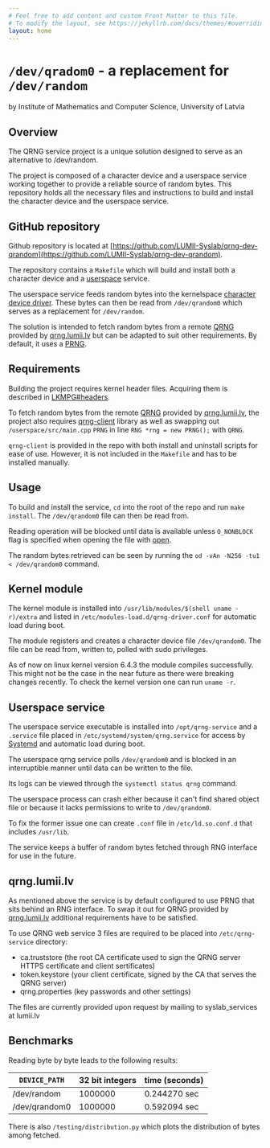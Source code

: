 ```yaml
---
# Feel free to add content and custom Front Matter to this file.
# To modify the layout, see https://jekyllrb.com/docs/themes/#overriding-theme-defaults
layout: home
---
```


# `/dev/qradom0` - a replacement for `/dev/random`
by Institute of Mathematics and Computer Science, University of Latvia

## Overview

The QRNG service project is a unique solution designed to serve
as an alternative to /dev/random.

The project is composed of a character device and a userspace service working together
to provide a reliable source of random bytes.
This repository holds all the necessary files and instructions to build and install
the character device and the userspace service.

## GitHub repository

Github repository is located at [https://github.com/LUMII-Syslab/qrng-dev-qrandom](https://github.com/LUMII-Syslab/qrng-dev-qrandom).

The repository contains a `Makefile` which will build and install both a character device
and a [userspace](https://en.wikipedia.org/wiki/User_space_and_kernel_space) service.

The userspace service feeds random bytes into the
kernelspace [character device driver](https://linux-kernel-labs.github.io/refs/heads/master/labs/device_drivers.html).
These bytes can then be read from `/dev/qrandom0` which serves as a replacement for `/dev/random`.

The solution is intended to fetch random bytes from a
remote [QRNG](https://en.wikipedia.org/wiki/Hardware_random_number_generator)
provided by [qrng.lumii.lv](https://qrng.lumii.lv/)
but can be adapted to suit other requirements. By default, it uses a [PRNG](https://en.wikipedia.org/wiki/Pseudorandom_number_generator).

## Requirements

Building the project requires kernel header files.
Acquiring them is described in [LKMPG#headers](https://sysprog21.github.io/lkmpg/#headers).

To fetch random bytes from the remote [QRNG](https://en.wikipedia.org/wiki/Hardware_random_number_generator)
provided by [qrng.lumii.lv](https://qrng.lumii.lv/),
the project also requires [qrng-client](https://github.com/LUMII-Syslab/qrng-client) library
as well as swapping out `/userspace/src/main.cpp` `PRNG` in line `RNG *rng = new PRNG();` with `QRNG`.

`qrng-client` is provided in the repo with both install and uninstall scripts for ease of use.
However, it is not included in the `Makefile` and has to be installed manually.

## Usage

To build and install the service, `cd` into the root of the repo and run `make install`.
The `/dev/qrandom0` file can then be read from.

Reading operation will be blocked until data is available unless `O_NONBLOCK`
flag is specified when opening the file with [open](https://man7.org/linux/man-pages/man2/open.2.html).

The random bytes retrieved can be seen by running the `od -vAn -N256 -tu1 < /dev/qrandom0` command.

## Kernel module

The kernel module is installed into `/usr/lib/modules/$(shell uname -r)/extra`
and listed in `/etc/modules-load.d/qrng-driver.conf` for automatic load during boot.

The module registers and creates a character device file `/dev/qrandom0`.
The file can be read from, written to, polled with sudo privileges.

As of now on linux kernel version 6.4.3 the module compiles successfully.
This might not be the case in the near future as there were breaking changes recently.
To check the kernel version one can run `uname -r`.

## Userspace service

The userspace service executable is installed into `/opt/qrng-service` and a `.service` file placed in `/etc/systemd/system/qrng.service` for access by [Systemd](https://en.wikipedia.org/wiki/Systemd) and automatic load during boot. 

The userspace qrng service polls `/dev/qrandom0` and is blocked in an interruptible manner until data can be written to the file. 

Its logs can be viewed through the `systemctl status qrng` command.

The userspace process can crash either because it can't find shared object file
or because it lacks permissions to write to `/dev/qrandom0`.

To fix the former issue one can create `.conf` file in `/etc/ld.so.conf.d` that includes `/usr/lib`.

The service keeps a buffer of random bytes fetched through RNG interface for use in the future.


## qrng.lumii.lv

As mentioned above the service is by default configured to use PRNG that sits behind an RNG interface. To swap it out for QRNG provided by [qrng.lumii.lv](https://qrng.lumii.lv/) additional requirements have to be satisfied.

To use QRNG web service 3 files are required to be placed into `/etc/qrng-service` directory:
* ca.truststore (the root CA certificate used to sign the QRNG server HTTPS certificate and client sertificates)
* token.keystore (your client certificate, signed by the CA that serves the QRNG server)
* qrng.properties (key passwords and other settings)

The files are currently provided upon request by mailing to syslab_services at lumii.lv

## Benchmarks

Reading byte by byte leads to the following results:

| `DEVICE_PATH`   | 32 bit integers | time (seconds) |
|---------------|-------------|----------------|
| /dev/random   | 1000000     | 0.244270 sec   |
| /dev/qrandom0 | 1000000     | 0.592094 sec   |

There is also `/testing/distribution.py` which plots the distribution of bytes among fetched.
